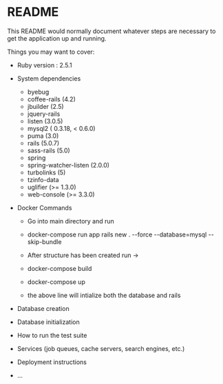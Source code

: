 # README

This README would normally document whatever steps are necessary to get the
application up and running.

Things you may want to cover:

* Ruby version : 2.5.1

* System dependencies
  * byebug
  * coffee-rails (4.2)
  * jbuilder (2.5)
  * jquery-rails
  * listen (3.0.5)
  * mysql2 ( 0.3.18, < 0.6.0)
  * puma (3.0)
  * rails (5.0.7)
  * sass-rails (5.0)
  * spring
  * spring-watcher-listen (2.0.0)
  * turbolinks (5)
  * tzinfo-data
  * uglifier (>= 1.3.0)
  * web-console (>= 3.3.0)

* Docker Commands
  - Go into main directory and run

  - docker-compose run app rails new . --force --database=mysql --skip-bundle

  - After structure has been created run ->

  - docker-compose build

  - docker-compose up

  - the above line will intialize both the database and rails

* Database creation

* Database initialization

* How to run the test suite

* Services (job queues, cache servers, search engines, etc.)

* Deployment instructions

* ...
